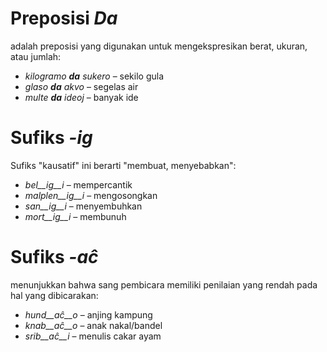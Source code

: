 # Preposisi *Da*

adalah preposisi yang digunakan untuk mengekspresikan berat, ukuran, atau jumlah:

- *kilogramo __da__ sukero* – sekilo gula
- *glaso __da__ akvo* – segelas air
- *multe __da__ ideoj* – banyak ide

# Sufiks *-ig*

Sufiks "kausatif" ini berarti "membuat, menyebabkan":

- *bel__ig__i* – mempercantik
- *malplen__ig__i* – mengosongkan
- *san__ig__i* – menyembuhkan
- *mort__ig__i* – membunuh

# Sufiks *-aĉ*

 menunjukkan bahwa sang pembicara memiliki penilaian yang rendah pada hal yang dibicarakan:

- *hund__aĉ__o* – anjing kampung
- *knab__aĉ__o* – anak nakal/bandel
- *srib__aĉ__i* – menulis cakar ayam
 
